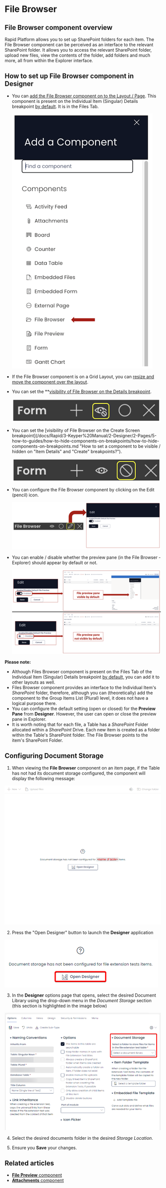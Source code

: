 # File Browser

## File Browser component overview

Rapid Platform allows you to set up SharePoint folders for each item. The File Browser component can be perceived as an interface to the relevant SharePoint folder. It allows you to access the relevant SharePoint folder, upload new files, view the contents of the folder, add folders and much more, all from within the Explorer interface.

## How to set up File Browser component in Designer

- You can [add the File Browser component on to the Layout / Page](/docs/Rapid/3-Keyper%20Manual/2-Designer/2-Pages/5-how-to-guides/how-to-add-a-component/how-to-add-a-component.md "How to add a component to a Layout / Page?"). This component is present on the Individual Item (Singular) Details breakpoint [by default](/docs/Rapid/3-Keyper%20Manual/2-Designer/2-Pages/5-how-to-guides/how-to-configure-item-details-and-item-creation/how-to-configure-item-details-and-item-creation.md "How to configure Item Details and Item Creation?"). It is in the Files Tab. 

    ![File browser in component list](<File browser in component list.png>)

- If the File Browser component is on a Grid Layout, you can [resize and move the component over the layout](/docs/Rapid/3-Keyper%20Manual/2-Designer/2-Pages/5-how-to-guides/how-to-arrange-a-component-on-a-grid/how-to-arrange-a-component-on-a-grid.md "How to arrange a component on Grid layout?").
- You can set the **[visibility of File Browser on the Details breakpoint](/docs/Rapid/3-Keyper%20Manual/2-Designer/2-Pages/5-how-to-guides/how-to-hide-components-on-breakpoints/how-to-hide-components-on-breakpoints.md "How to set a component to be visible / hidden on 'Item Details' and 'Create' breakpoints?").   

    ![Visibility toggle](<../Visiblity toggle.png>)

- You can set the [visibility of File Browser on the Create Screen breakpoint](/docs/Rapid/3-Keyper%20Manual/2-Designer/2-Pages/5-how-to-guides/how-to-hide-components-on-breakpoints/how-to-hide-components-on-breakpoints.md "How to set a component to be visible / hidden on "Item Details" and "Create" breakpoints?").   

    ![Display toggle](<../Display toggle.png>)

- You can configure the File Browser component by clicking on the Edit (pencil) icon. 

    ![Edit panel](<Edit panel.png>)
    
- You can enable / disable whether the preview pane (in the File Browser - Explorer) should appear by default or not. 

    ![Toggling default preview state](<Toggling default preview state.png>)

**Please note:**

- Although Files Browser component is present on the Files Tab of the Individual Item (Singular) Details breakpoint [by default,](/docs/Rapid/3-Keyper%20Manual/2-Designer/2-Pages/5-how-to-guides/how-to-configure-item-details-and-item-creation/how-to-configure-item-details-and-item-creation.md "How to configure Item Details and Item Creation?") you can add it to other layouts as well.
- Files Browser component provides an interface to the Individual Item's *SharePoint* folder, therefore, although you can (theoretically) add the component to the Group Items List (Plural) level, it does not have a logical purpose there.
- You can configure the default setting (open or closed) for the **Preview Pane** from **Designer**. However, the user can open or close the preview pane in Explorer.
- It is worth noting that for each file, a Table has a *SharePoint* Folder allocated within a *SharePoint* Drive. Each new item is created as a folder within the Table's SharePoint folder. The File Browser points to the item's SharePoint Folder.

## Configuring Document Storage

1. When viewing the **File Browser** component on an item page, if the Table has not had its document storage configured, the component will display the following message:

![A screenshot of how the File Browser component will appear if document storage has not been established for a particular table. The component's command bar buttons are now grey. In the middle of the component is a question mark icon, inside a circle. The message to the user reads: "Document storage has not been configured for (name of table) items." Underneath the message is a button that reads "Open Designer".](<Files Browser Not Configured.png>)

2. Press the "Open Designer" button to launch the **Designer** application

![This screenshot is a "zoomed-in" view of the message and button from the previous image. The screenshot is annotated with a red box to indicate the location of the "Open Designer" button.](<Files Browser Button.png>)

3. In the **Designer** options page that opens, select the desired Document Library using the drop-down menu in the *Document Storage* section (this section is highlighted in the image below)

![A screenshot of the Options page for a Table. The screenshot is annotated with a red box to indicate the "Document Storage" location of the Options page, where the user will need to select a document library.](<Files Browser Designer.png>)

4. Select the desired documents folder in the desired *Storage Location*.

5. Ensure you **Save** your changes.

## Related articles

- [**File Preview** component](/docs/Rapid/3-Keyper%20Manual/2-Designer/2-Pages/3-Components/file-preview/file-preview.md "What is a File Preview component on a Layout / Page?")
- [**Attachments** component](/docs/Rapid/3-Keyper%20Manual/2-Designer/2-Pages/3-Components/attachments/attachments.md "What is an Attachments component on a Layout / Page?")